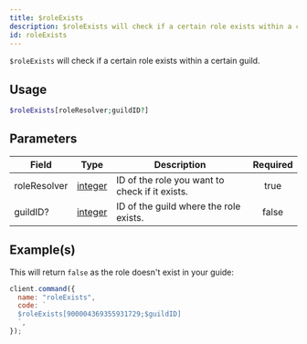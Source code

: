 ```yaml
---
title: $roleExists
description: $roleExists will check if a certain role exists within a certain guild.
id: roleExists
---
```


`$roleExists` will check if a certain role exists within a certain guild.

## Usage

```php
$roleExists[roleResolver;guildID?]
```

## Parameters

| Field        | Type                                                                                                | Description                                    | Required |
| ------------ | --------------------------------------------------------------------------------------------------- | ---------------------------------------------- | :------: |
| roleResolver | [integer](https://developer.mozilla.org/en-US/docs/Web/JavaScript/Reference/Global_Objects/Integer) | ID of the role you want to check if it exists. |   true   |
| guildID?     | [integer](https://developer.mozilla.org/en-US/docs/Web/JavaScript/Reference/Global_Objects/Integer) | ID of the guild where the role exists.         |  false   |

## Example(s)

This will return `false` as the role doesn't exist in your guide:

```javascript
client.command({
  name: "roleExists",
  code: `
  $roleExists[900004369355931729;$guildID]
  `,
});
```
